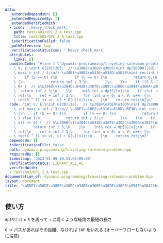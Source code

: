 ```yaml
---
data:
  _extendedDependsOn: []
  _extendedRequiredBy: []
  _extendedVerifiedWith:
  - icon: ':heavy_check_mark:'
    path: test/AOJ/DPL_2_A.test.cpp
    title: test/AOJ/DPL_2_A.test.cpp
  _isVerificationFailed: false
  _pathExtension: hpp
  _verificationStatusIcon: ':heavy_check_mark:'
  attributes:
    links: []
  bundledCode: "#line 1 \"dynamic-programming/traveling-salesman-problem.hpp\"\nint\
    \ V, E;\nint G[20][20];  // \u30B0\u30E9\u30D5\nint dp[50000][20];\nconst int\
    \ maxi = inf / 3;\n// \u30E1\u30E2\u5316\u518D\u5E30\nint rec(int S, int v) {\n\
    \    if (S == 0) {\n        if (v == 0) {\n            return 0;\n        } else\
    \ {\n            return inf / 3;\n        }\n    }\n    if ((S & (1 << v)) ==\
    \ 0) {  // S\u306B{v}\u304C\u542B\u307E\u308C\u3066\u3044\u306A\u3044\n      \
    \  return inf / 3;\n    }\n    int& ret = dp[S][v];\n    if (ret != 0) return\
    \ ret;\n    ret = inf / 3;\n    for (int u = 0; u < V; u++) {\n        chmin(ret,\
    \ rec(S ^ (1 << v), u) + G[u][v]);\n    }\n    return ret;\n}\n"
  code: "int V, E;\nint G[20][20];  // \u30B0\u30E9\u30D5\nint dp[50000][20];\nconst\
    \ int maxi = inf / 3;\n// \u30E1\u30E2\u5316\u518D\u5E30\nint rec(int S, int v)\
    \ {\n    if (S == 0) {\n        if (v == 0) {\n            return 0;\n       \
    \ } else {\n            return inf / 3;\n        }\n    }\n    if ((S & (1 <<\
    \ v)) == 0) {  // S\u306B{v}\u304C\u542B\u307E\u308C\u3066\u3044\u306A\u3044\n\
    \        return inf / 3;\n    }\n    int& ret = dp[S][v];\n    if (ret != 0) return\
    \ ret;\n    ret = inf / 3;\n    for (int u = 0; u < V; u++) {\n        chmin(ret,\
    \ rec(S ^ (1 << v), u) + G[u][v]);\n    }\n    return ret;\n}"
  dependsOn: []
  isVerificationFile: false
  path: dynamic-programming/traveling-salesman-problem.hpp
  requiredBy: []
  timestamp: '2023-01-09 19:53:01+09:00'
  verificationStatus: LIBRARY_ALL_AC
  verifiedWith:
  - test/AOJ/DPL_2_A.test.cpp
documentation_of: dynamic-programming/traveling-salesman-problem.hpp
layout: document
title: "\u5DE1\u56DE\u30BB\u30FC\u30EB\u30B9\u30DE\u30F3\u554F\u984C(bitDP)"
---
```


## 使い方

`dp[S][i]` = `S` を周って `i` に着くような経路の最短の長さ

`G` -> パスがあればその距離、なければ `INF` をいれる (オーバーフローしないように注意)
